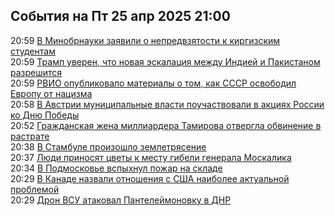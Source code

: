 <h2>События на Пт 25 апр 2025 21:00</h2><!--2025-04-25 20:59:48-->
<div class="rssn">
  <div><span class="smaller gray hspace">20:59</span> <a class="nodecor" href="https://ria.ru/20250425/minobrnauki--2013513222.html">В Минобрнауки заявили о непредвзятости к киргизским студентам </a></div>
</div>
<div class="rssn">
  <div><span class="smaller gray hspace">20:59</span> <a class="nodecor" href="https://ria.ru/20250425/tramp-2013513623.html">Трамп уверен, что новая эскалация между Индией и Пакистаном разрешится</a></div>
</div>
<div class="rssn">
  <div><span class="smaller gray hspace">20:59</span> <a class="nodecor" href="https://ria.ru/20250425/rvio-2013513331.html">РВИО опубликовало материалы о том, как СССР освободил Европу от нацизма</a></div>
</div>
<div class="rssn">
  <div><span class="smaller gray hspace">20:58</span> <a class="nodecor" href="https://ria.ru/20250425/rossija-2013513017.html">В Австрии муниципальные власти поучаствовали в акциях России ко Дню Победы</a></div>
</div>
<div class="rssn">
  <div><span class="smaller gray hspace">20:52</span> <a class="nodecor" href="https://ria.ru/20250425/rastrata-2013512191.html">Гражданская жена миллиардера Тамирова отвергла обвинение в растрате</a></div>
</div>
<div class="rssn">
  <div><span class="smaller gray hspace">20:38</span> <a class="nodecor" href="https://ria.ru/20250425/turtsiya-2013510738.html">В Стамбуле произошло землетрясение</a></div>
</div>
<div class="rssn">
  <div><span class="smaller gray hspace">20:37</span> <a class="nodecor" href="https://ria.ru/20250425/moskalik-2013510381.html">Люди приносят цветы к месту гибели генерала Москалика</a></div>
</div>
<div class="rssn">
  <div><span class="smaller gray hspace">20:34</span> <a class="nodecor" href="https://ria.ru/20250425/pozhar-2013509958.html">В Подмосковье вспыхнул пожар на складе</a></div>
</div>
<div class="rssn">
  <div><span class="smaller gray hspace">20:29</span> <a class="nodecor" href="https://ria.ru/20250425/kanada-2013509713.html">В Канаде назвали отношения с США наиболее актуальной проблемой</a></div>
</div>
<div class="rssn">
  <div><span class="smaller gray hspace">20:29</span> <a class="nodecor" href="https://ria.ru/20250425/dron-2013509594.html">Дрон ВСУ атаковал Пантелеймоновку в ДНР</a></div>
</div>